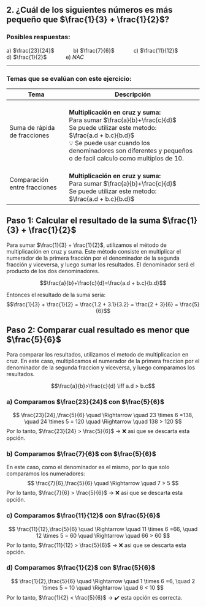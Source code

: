 ## 2. ¿Cuál de los siguientes números es más pequeño que $\frac{1}{3} + \frac{1}{2}$?
### Posibles respuestas:
   a) $\frac{23}{24}$ &emsp;&emsp;&emsp;
   b) $\frac{7}{6}$ &emsp;&emsp;&emsp;
   c) $\frac{11}{12}$ &emsp;&emsp;&emsp;
   d) $\frac{1}{2}$ &emsp;&emsp;&emsp;
   e) $NAC$    

---
### Temas que se evalúan con este ejercicio:

| Tema               | Descripción |
| ------------------ | ----------- |
| Suma de rápida de fracciones | <br> **Multiplicación en cruz y suma:** <br> Para sumar $\frac{a}{b}+\frac{c}{d}$ <br> Se puede utilizar este metodo: <br> $\frac{a.d + b.c}{b.d}$ <br> 💡 Se puede usar cuando los denominadores son diferentes y pequeños o de facil calculo como multiplos de 10. |
| Comparación entre fracciones | <br> **Multiplicación en cruz y suma:** <br> Para sumar $\frac{a}{b}+\frac{c}{d}$ <br> Se puede utilizar este metodo: <br> $\frac{a.d + b.c}{b.d}$ |

## Paso 1: Calcular el resultado de la suma $\frac{1}{3} + \frac{1}{2}$
Para sumar $\frac{1}{3} + \frac{1}{2}$, utilizamos el método de multiplicación en cruz y suma.
Este método consiste en multiplicar el numerador de la primera fracción por el denominador de la segunda fracción y viceversa, y luego sumar los resultados. El denominador será el producto de los dos denominadores.

 $$\frac{a}{b}+\frac{c}{d}=\frac{a.d + b.c}{b.d}$$ 

Entonces el resultado de la suma seria:
$$\frac{1}{3} + \frac{1}{2} = \frac{1.2 + 3.1}{3.2} = \frac{2 + 3}{6} = \frac{5}{6}$$

## Paso 2: Comparar cual resultado es menor que $\frac{5}{6}$
Para comparar los resultados, utilizamos el metodo de multiplicacion en cruz.
En este caso, multiplicamos el numerador de la primera fraccion por el denominador de la segunda fraccion y viceversa, y luego comparamos los resultados.

$$\frac{a}{b}>\frac{c}{d} \iff a.d > b.c$$

### a) Comparamos  $\frac{23}{24}$ con $\frac{5}{6}$ 
$$ \frac{23}{24},\frac{5}{6} \quad \Rightarrow \quad 23 \times 6 =138, \quad 24 \times 5 = 120 \quad \Rightarrow \quad 138 > 120 $$ 
Por lo tanto, $\frac{23}{24} > \frac{5}{6}$ → ❌ asi que se descarta esta opción.

### b) Comparamos  $\frac{7}{6}$ con $\frac{5}{6}$
En este caso, como el denominador es el mismo, por lo que solo comparamos los numeradores:
$$ \frac{7}{6},\frac{5}{6} \quad \Rightarrow \quad 7 > 5 $$
Por lo tanto, $\frac{7}{6} > \frac{5}{6}$ → ❌ asi que se descarta esta opción.

### c) Comparamos  $\frac{11}{12}$ con $\frac{5}{6}$
$$ \frac{11}{12},\frac{5}{6} \quad \Rightarrow \quad 11 \times 6 =66, \quad 12 \times 5 = 60 \quad \Rightarrow \quad 66 > 60 $$
Por lo tanto, $\frac{11}{12} > \frac{5}{6}$ → ❌ asi que se descarta esta opción.

### d) Comparamos  $\frac{1}{2}$ con $\frac{5}{6}$
$$ \frac{1}{2},\frac{5}{6} \quad \Rightarrow \quad 1 \times 6 =6, \quad 2 \times 5 = 10 \quad \Rightarrow \quad 6 < 10 $$
Por lo tanto, $\frac{1}{2} < \frac{5}{6}$ → ✔️ esta opción es correcta.

 
 
